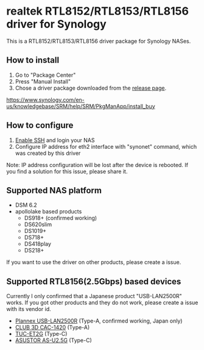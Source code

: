 # realtek RTL8152/RTL8153/RTL8156 driver for Synology

This is a RTL8152/RTL8153/RTL8156 driver package for Synology NASes.

## How to install

1. Go to "Package Center"
2. Press "Manual Install"
3. Chose a driver package downloaded from the [release page](https://github.com/bb-qq/r8152/releases).

https://www.synology.com/en-us/knowledgebase/SRM/help/SRM/PkgManApp/install_buy

## How to configure

1. [Enable SSH](https://www.synology.com/en-us/knowledgebase/DSM/tutorial/General_Setup/How_to_login_to_DSM_with_root_permission_via_SSH_Telnet) and login your NAS
2. Configure IP address for eth2 interface with "synonet" command, which was created by this driver

Note: IP address configuration will be lost after the device is rebooted. If you find a solution for this issue, please share it.

## Supported NAS platform

* DSM 6.2
* apollolake based products
    * DS918+ (confirmed working)
    * DS620slim
    * DS1019+
    * DS718+
    * DS418play
    * DS218+

If you want to use the driver on other products, please create a issue.

## Supported RTL8156(2.5Gbps) based devices

Currently I only confirmed that a Japanese product "USB-LAN2500R" works. If you got other products and they do not work, please create a issue with its vendor id.

* [Plannex USB-LAN2500R](https://amzn.to/2ZISyAb) (Type-A, confirmed working, Japan only)
* [CLUB 3D CAC-1420](https://amzn.to/2ZPmzKD) (Type-A)
* [TUC-ET2G](https://amzn.to/2PLmR5v) (Type-C)
* [ASUSTOR AS-U2.5G](https://amzn.to/2ZRx1pi) (Type-C)
